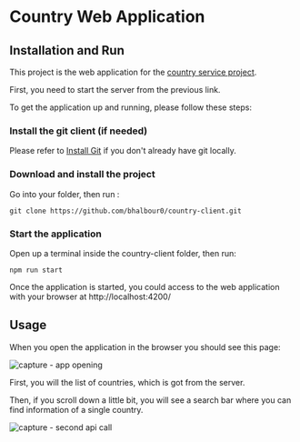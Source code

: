# Country Web Application

## Installation and Run

This project is the web application for the [country service project](https://www.example.com).

First, you need to start the server from the previous link.

To get the application up and running, please follow these steps:

### Install the git client (if needed)

Please refer to [Install Git](https://github.com/git-guides/install-git) if you don't already have git locally.

### Download and install the project

Go into your folder, then run :

`git clone https://github.com/bhalbour0/country-client.git`

### Start the application

Open up a terminal inside the country-client folder, then run:

`npm run start`

Once the application is started, you could access to the web application with your browser at http://localhost:4200/

## Usage

When you open the application in the browser you should see this page:

![capture - app opening](https://user-images.githubusercontent.com/115737893/203157899-5ae1809e-561b-4e6b-baff-26c641a11a59.png)

First, you will the list of countries, which is got from the server.

Then, if you scroll down a little bit, you will see a search bar where you can find information of a single country.

![capture - second api call](https://user-images.githubusercontent.com/115737893/203158520-2b29f301-197c-4076-b3a7-5d603938156f.png)



